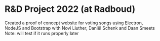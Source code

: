 # R&D Project 2022 (at Radboud)
Created a proof of concept website for voting songs using Electron, NodeJS and Bootstrap
with Novi Liuther, Daniël Schenk and Daan Smeets
<br>Note: will test if it runs properly later
